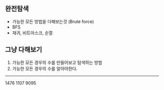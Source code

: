 완전탐색
--------------
- 가능한 모든 방법을 다해보는것 (Brute force)
- BFS
- 재귀, 비트마스크, 순열

그냥 다해보기
-----------------
1. 가능한 모든 경우의 수를 만들어보고 탐색하는 방법
2. 가능한 모든 경우의 수를 알아야한다.


--------------------
1476
1107
9095
